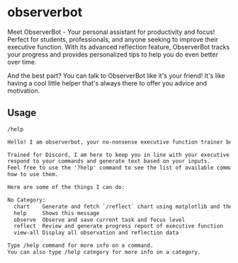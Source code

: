 # observerbot

Meet ObserverBot - Your personal assistant for productivity and focus!
Perfect for students, professionals, and anyone seeking to
improve their executive function.
With its advanced reflection feature, ObserverBot tracks your progress
and provides personalized tips to help you do even better over time.

And the best part? You can talk to ObserverBot like it's your friend!
It's like having a cool little helper that's always there to
offer you advice and motivation.

## Usage

```txt
/help
```

```txt
Hello! I am observerbot, your no-nonsense executive function trainer bot.

Trained for Discord, I am here to keep you in line with your executive functions and
respond to your commands and generate text based on your inputs.
Feel free to use the '?help' command to see the list of available commands and
how to use them.

Here are some of the things I can do:

​No Category:
  chart    Generate and fetch `/reflect` chart using matplotlib and then conv...
  help     Shows this message
  observe  Observe and save current task and focus level
  reflect  Review and generate progress report of executive function
  view-all Display all observation and reflection data

Type /help command for more info on a command.
You can also type /help category for more info on a category.
```
